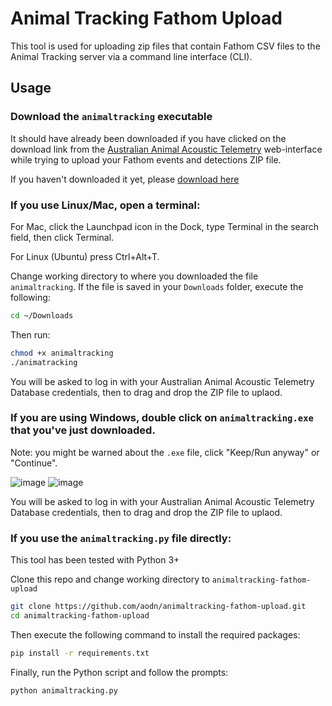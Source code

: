 # Animal Tracking Fathom Upload

This tool is used for uploading zip files that contain Fathom CSV files to the Animal Tracking server via a command line interface (CLI).

## Usage

### Download the `animaltracking` executable

It should have already been downloaded if you have clicked on the download link from the [Australian Animal Acoustic Telemetry](https://animaltracking.aodn.org.au/) web-interface while trying to upload your Fathom events and detections ZIP file.

If you haven't downloaded it yet, please [download here](https://github.com/aodn/animaltracking-fathom-upload/raw/main/dist/animaltracking)

### If you use Linux/Mac, open a terminal:

For Mac, click the Launchpad icon in the Dock, type Terminal in the search field, then click Terminal.

For Linux (Ubuntu) press Ctrl+Alt+T.

Change working directory to where you downloaded the file `animaltracking`. 
If the file is saved in your `Downloads` folder, execute the following:

```bash
cd ~/Downloads
```

Then run:

```bash
chmod +x animaltracking
./animatracking
```

You will be asked to log in with your Australian Animal Acoustic Telemetry Database credentials, then to drag and drop the ZIP file to uplaod.

### If you are using Windows, double click on `animaltracking.exe` that you've just downloaded.

Note: you might be warned about the `.exe` file, click "Keep/Run anyway" or "Continue".

![image](https://user-images.githubusercontent.com/26201635/219268565-35860a53-3cfd-457b-957c-a3f3dda64749.png)
![image](https://user-images.githubusercontent.com/26201635/219268921-4b1bcbbe-dfef-433a-982b-81f931e3b28b.png)

You will be asked to log in with your Australian Animal Acoustic Telemetry Database credentials, then to drag and drop the ZIP file to uplaod.

### If you use the `animaltracking.py` file directly:

This tool has been tested with Python 3+

Clone this repo and change working directory to `animaltracking-fathom-upload` 

```bash
git clone https://github.com/aodn/animaltracking-fathom-upload.git
cd animaltracking-fathom-upload
```

Then execute the following command to install the required packages:

```bash
pip install -r requirements.txt
```

Finally, run the Python script and follow the prompts:

```bash
python animaltracking.py
```
